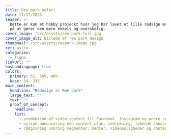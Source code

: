 ```yaml
---
title: Ree park safari
date: 11/17/2023
teaser: >-
  Dette er kun et hobby projeckt hvor jeg har lavet et lille redsign med fokus
  på at gører den mere enkelt og overskelig.
cover_image: /src/assets/ree-park-full.jpg
cover_image_alt: Billede af ree park design
thumbnail: /src/assets/reepark-image.jpg
ref: astro
categories:
  - figma
linkUrl: ""
hasLandingpage: true
colors:
  primary: 61, 28%, 48%
  base: 34, 33%
main_content:
  headline: "Redesign af Ree park"
  large_text: ""
  text: ""
  proof_of_concept:
    headline: ""
    list:
      - produktion af video content til Facebook, Instagram og andre sociale medier
      - online annoncering med content plan, indrykning, løbende annonce optimering samt effektiv statistik på resultater
      - rådgivning omkring segmenter, medier, videomuligheder og content strategi
---
```


